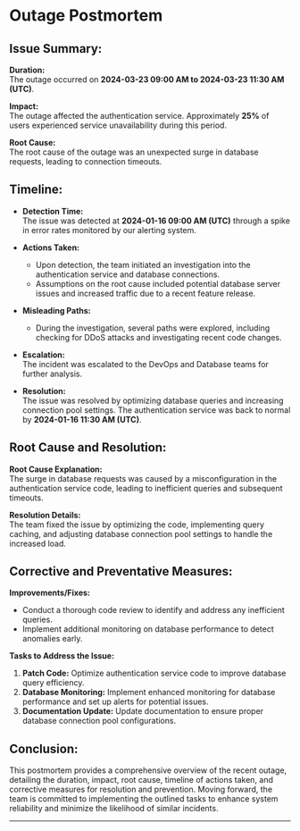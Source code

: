 # Outage Postmortem

## Issue Summary:

**Duration:**  
The outage occurred on **2024-03-23 09:00 AM to 2024-03-23 11:30 AM (UTC)**.

**Impact:**  
The outage affected the authentication service. Approximately **25%** of users experienced service unavailability during this period.

**Root Cause:**  
The root cause of the outage was an unexpected surge in database requests, leading to connection timeouts.

## Timeline:

- **Detection Time:**  
  The issue was detected at **2024-01-16 09:00 AM (UTC)** through a spike in error rates monitored by our alerting system.

- **Actions Taken:**

  - Upon detection, the team initiated an investigation into the authentication service and database connections.
  - Assumptions on the root cause included potential database server issues and increased traffic due to a recent feature release.

- **Misleading Paths:**

  - During the investigation, several paths were explored, including checking for DDoS attacks and investigating recent code changes.

- **Escalation:**  
  The incident was escalated to the DevOps and Database teams for further analysis.

- **Resolution:**  
  The issue was resolved by optimizing database queries and increasing connection pool settings. The authentication service was back to normal by **2024-01-16 11:30 AM (UTC)**.

## Root Cause and Resolution:

**Root Cause Explanation:**  
The surge in database requests was caused by a misconfiguration in the authentication service code, leading to inefficient queries and subsequent timeouts.

**Resolution Details:**  
The team fixed the issue by optimizing the code, implementing query caching, and adjusting database connection pool settings to handle the increased load.

## Corrective and Preventative Measures:

**Improvements/Fixes:**

- Conduct a thorough code review to identify and address any inefficient queries.
- Implement additional monitoring on database performance to detect anomalies early.

**Tasks to Address the Issue:**

1. **Patch Code:** Optimize authentication service code to improve database query efficiency.
2. **Database Monitoring:** Implement enhanced monitoring for database performance and set up alerts for potential issues.
3. **Documentation Update:** Update documentation to ensure proper database connection pool configurations.

## Conclusion:

This postmortem provides a comprehensive overview of the recent outage, detailing the duration, impact, root cause, timeline of actions taken, and corrective measures for resolution and prevention. Moving forward, the team is committed to implementing the outlined tasks to enhance system reliability and minimize the likelihood of similar incidents.

---